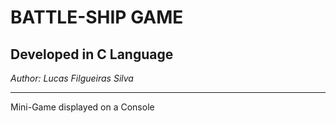 # BATTLE-SHIP GAME
## Developed in C Language
*Author: Lucas Filgueiras Silva*

---

Mini-Game displayed on a Console
